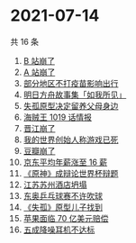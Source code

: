 # 2021-07-14

共 16 条

<!-- BEGIN -->
<!-- 最后更新时间 Wed Jul 14 2021 13:04:56 GMT+0800 (China Standard Time) -->

1. [B 站崩了](https://www.zhihu.com/search?q=b站崩了)
1. [A 站崩了](https://www.zhihu.com/search?q=A站崩了)
1. [部分地区不打疫苗影响出行](https://www.zhihu.com/search?q=疫苗)
1. [明日方舟故事集「如我所见」](https://www.zhihu.com/search?q=明日方舟)
1. [失孤原型决定留养父母身边](https://www.zhihu.com/search?q=失孤原型)
1. [海贼王 1019 话情报](https://www.zhihu.com/search?q=海贼王)
1. [晋江崩了](https://www.zhihu.com/search?q=晋江崩了)
1. [我的世界创始人称游戏已死](https://www.zhihu.com/search?q=我的世界)
1. [豆瓣崩了](https://www.zhihu.com/search?q=豆瓣崩了)
1. [京东平均年薪涨至 16 薪](https://www.zhihu.com/search?q=京东)
1. [《原神》成辩论世界杯辩题](https://www.zhihu.com/search?q=原神)
1. [江苏苏州酒店坍塌](https://www.zhihu.com/search?q=酒店坍塌)
1. [东奥乒乓球赛不许吹球](https://www.zhihu.com/search?q=乒乓球)
1. [《失孤》原型儿子找到](https://www.zhihu.com/search?q=失孤)
1. [苹果面临 70 亿美元赔偿](https://www.zhihu.com/search?q=苹果)
1. [五成降噪耳机不达标](https://www.zhihu.com/search?q=降噪耳机)

<!-- END -->
